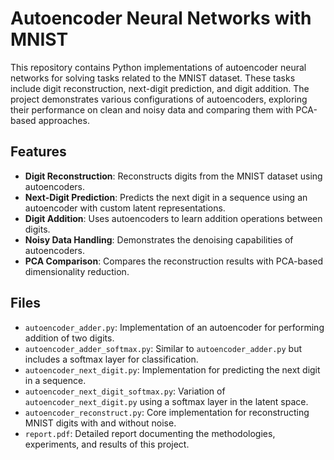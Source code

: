 # Autoencoder Neural Networks with MNIST

This repository contains Python implementations of autoencoder neural networks for solving tasks related to the MNIST dataset. These tasks include digit reconstruction, next-digit prediction, and digit addition. The project demonstrates various configurations of autoencoders, exploring their performance on clean and noisy data and comparing them with PCA-based approaches.

## Features

- **Digit Reconstruction**: Reconstructs digits from the MNIST dataset using autoencoders.
- **Next-Digit Prediction**: Predicts the next digit in a sequence using an autoencoder with custom latent representations.
- **Digit Addition**: Uses autoencoders to learn addition operations between digits.
- **Noisy Data Handling**: Demonstrates the denoising capabilities of autoencoders.
- **PCA Comparison**: Compares the reconstruction results with PCA-based dimensionality reduction.

## Files

- `autoencoder_adder.py`: Implementation of an autoencoder for performing addition of two digits.
- `autoencoder_adder_softmax.py`: Similar to `autoencoder_adder.py` but includes a softmax layer for classification.
- `autoencoder_next_digit.py`: Implementation for predicting the next digit in a sequence.
- `autoencoder_next_digit_softmax.py`: Variation of `autoencoder_next_digit.py` using a softmax layer in the latent space.
- `autoencoder_reconstruct.py`: Core implementation for reconstructing MNIST digits with and without noise.
- `report.pdf`: Detailed report documenting the methodologies, experiments, and results of this project.
